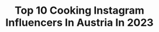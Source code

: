 ---
title: Top 10 Cooking Instagram Influencers In Austria In 2023
description: >-
  Find top cooking Instagram influencers in Austria in 2023. Most popular hashtags: #cooking #summer #austria #winter.
platform: Instagram
hits: 10
text_top: Discover the top-rated Instagram accounts on inBeat.
text_bottom: Our search engine aggregates 10 Instagram influencers like this in Austria for you to collaborate.
profiles:
  - username: "senoritachiquita"
    fullname: >-
      Jacqui 🦋
    bio: >-
      Traveling✈️ Animals🐶 Food🐽 Cooking👩🏻‍🍳 Techno 🎶 Dancing💃🏻 Flowers🌸 Art🧑🏻‍🎨 Memes🤪 PR Manager: @valentinagurova For PR inquiries: infovalya@mail.ru
    location: "Austria"
    followers: 24963
    engagement: 260
    commentsToLikes: 0.042367
    id: ck5hi8pcsc8b80i11j0gymcwn
    verified: false
    hashtags: "#look, #underwearmodel, #underwear, #lingerie"
  - username: "susannawurz"
    fullname: >-
      SUSANNA WURZ
    bio: >-
      based in vienna & vorarlberg interior @doubleyou.designs food @susannawurz.cooking 🕊 contact@susannawurz.com
    location: "Austria"
    followers: 257547
    engagement: 441
    commentsToLikes: 0.002501
    id: ck0u77a0c42f90i196728k2y4
    verified: false
    hashtags: "#outfit, #waitingforsomethingperfetto, #milano, #outfitinspiration"
  - username: "nenifood"
    fullname: >-
      N E N I Restaurants
    bio: >-
      Modern telavivian cooking Restaurants in 📍Vienna, Berlin, Zurich, Hamburg, Cologne, Munich, Mallorca, Paris & Amsterdam
    location: "Austria"
    followers: 66983
    engagement: 135
    commentsToLikes: 0.018540
    id: ck0ty70qhlqh90i19k7sj0gbs
    verified: false
    hashtags: "#delivery, #foodandwine, #foragebyfolk, #hayamolcho"
  - username: "alexandragorsche"
    fullname: >-
      ALEXANDRA GORSCHE
    bio: >-
      📓 Publisher of @falstaff.profi 💻 Owner of Genusspunkt 🗝 Specialist in hotel & tourism #madebygorsche #falstaffprofi #jegolifestyle #genusspunkt
    location: "Austria"
    followers: 24854
    engagement: 222
    commentsToLikes: 0.064146
    id: ck8svtcxpcmag0j78uxrhd1at
    verified: false
    hashtags: "#water, #rezept, #jegolifestyle, #falstaffprofiatwork"
  - username: "therry_nu"
    fullname: >-
      T h e r r y
    bio: >-
      adventuresoul & wild heart ✌🏻 Go where you feel most alive✨ Mountains 🏔️ • Sports🏃‍♀️ • Photography 📸
    location: "Austria"
    followers: 21618
    engagement: 360
    commentsToLikes: 0.018447
    id: ck14kxikmrtfe0i19dv4t3hmb
    verified: false
    hashtags: "#winterwonderland, #outdoorlife, #spring, #julbo"
  - username: "djmosaken"
    fullname: >-
      DJ MOSAKEN
    bio: >-
      💦 Juicy Crew 📀 DJ for Masters Of Dirt 💥 Event Management 🌍 70countries 🇦🇹 Vienna, Austria 🎵RadioShow: Fridays 9pm kronehit 🆕 Podcast: @frischesgeld
    location: "Austria"
    followers: 21982
    engagement: 300
    commentsToLikes: 0.104727
    id: ck6tyqnwl5aj60j71uedi5xwh
    verified: true
    hashtags: "#vienna, #austria, #wien, #klopapiergate"
  - username: "demets_life"
    fullname: >-
      𝒟𝑒𝓂𝑒𝓉
    bio: >-
      Welcome to my 🌎 📍Vienna
    location: "Austria"
    followers: 13635
    engagement: 367
    commentsToLikes: 0.134904
    id: ck8t6nmuye88g0j78sdkjb3xi
    verified: false
    hashtags: "#almonds, #fashion, #coffeetable, #kitchen"
  - username: "visitflachau"
    fullname: >-
      Flachau
    bio: >-
      Official account of Flachau Tourism, tag your 📸 with #visitflachau & @visitflachau. Our mission is to inspire you. 😁
    location: "Austria"
    followers: 18808
    engagement: 333
    commentsToLikes: 0.010079
    id: ck5hlk0b3kcua0i11z61r1o94
    verified: false
    hashtags: "#landscape, #feelthealps, #liveoutdoors, #ourplanetdaily"
  - username: "isabellakiss_official"
    fullname: >-
      Isabella Kiss | Cutecumber
    bio: >-
      💚 sustainability 📍 Vienna ➡️ @cutecumberofficial 🌍 travel enthusiast 🐱 cat lover
    location: "Austria"
    followers: 19548
    engagement: 233
    commentsToLikes: 0.013712
    id: ck15q7r2m1ht80i19pw8un607
    verified: false
    hashtags: "#thrivemags, #healthyvegan, #veganinspo, #curry"
  - username: "katharinaannamaria"
    fullname: >-
      katharina ☼☾
    bio: >-
      📍tirol | 28 | part time sportsmodel currently biking, running or hiking ✌🏻🏔 bookings: info@katharinaannamaria.at find my photo editing guide here:
    location: "Austria"
    followers: 101930
    engagement: 1478
    commentsToLikes: 0.003403
    id: cl5l32vs392ou0i23e24a1jfz
    verified: false
    hashtags: "#mallorca, #curls, #cupratribe, #myviu"
---